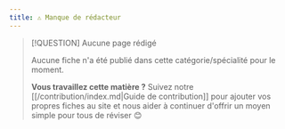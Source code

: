```yaml
---
title: ⚠️ Manque de rédacteur
---
```


> [!QUESTION] Aucune page rédigé
> 
> Aucune fiche n'a été publié dans cette catégorie/spécialité pour le moment.
> 
> **Vous travaillez cette matière ?** Suivez notre [[/contribution/index.md|Guide de contribution]] pour ajouter vos propres fiches au site et nous aider à continuer d'offrir un moyen simple pour tous de réviser 😊